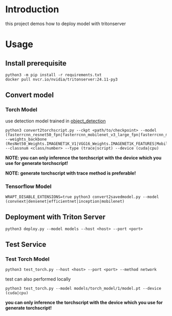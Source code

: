 # Introduction

this project demos how to deploy model with tritonserver

# Usage

## Install prerequisite

```shell
python3 -m pip install -r requirements.txt
docker pull nvcr.io/nvidia/tritonserver:24.11-py3
```

## Convert model

### Torch Model

use detection model trained in [object_detection](../object_detection)

```shell
python3 convert2torchscript.py --ckpt <path/to/checkpoint> --model (fasterrcnn_resnet50_fpn|fasterrcnn_mobilenet_v3_large_fpn|fasterrcnn_mobilenet_v3_large_320_fpn|fcos_resnet50_fpn|retinanet_resnet50_fpn|ssd300_vgg16|ssdlite320_mobilenet_v3_large|maskrcnn_resnet50_fpn|keypointrcnn_resnet50_fpn) --weights_backbone (ResNet50_Weights.IMAGENET1K_V1|VGG16_Weights.IMAGENET1K_FEATURES|MobileNet_V3_Large_Weights.IMAGENET1K_V1) --classnum <class/number> --type (trace|script) --device (cuda|cpu)
```

**NOTE: you can only inference the torchscript with the device which you use for generate torchscript!**

**NOTE: generate torchscript with trace method is preferable!**

### Tensorflow Model

```shell
WRAPT_DISABLE_EXTENSIONS=true python3 convert2savedmodel.py --model (convnext|densenet|efficientnet|inception|mobilenet)
```

## Deployment with Triton Server

```shell
python3 deploy.py --model models --host <host> --port <port>
```

## Test Service

### Test Torch Model

```shell
python3 test_torch.py --host <host> --port <port> --method network
```

test can also performed locally

```shell
python3 test_torch.py --model models/torch_model/1/model.pt --device (cuda|cpu)
```

**you can only inference the torchscript with the device which you use for generate torchscript!**
